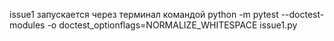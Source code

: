 issue1 запускается через терминал командой python -m pytest --doctest-modules -o doctest_optionflags=NORMALIZE_WHITESPACE issue1.py
